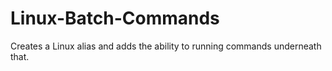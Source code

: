 # Linux-Batch-Commands
Creates a Linux alias and adds the ability to running commands underneath that.
